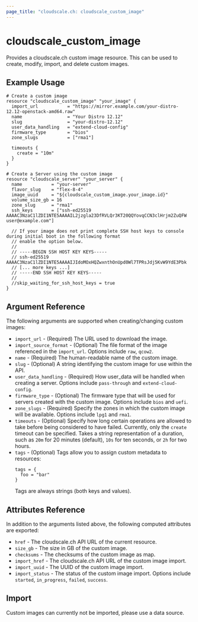 ```yaml
---
page_title: "cloudscale.ch: cloudscale_custom_image"
---
```


# cloudscale\_custom\_image

Provides a cloudscale.ch custom image resource. This can be used to create, modify, import, and delete custom images.

## Example Usage

```hcl
# Create a custom image
resource "cloudscale_custom_image" "your_image" {
  import_url           = "https://mirror.example.com/your-distro-12.12-openstack-amd64.raw"
  name                 = "Your Distro 12.12"
  slug                 = "your-distro-12.12"
  user_data_handling   = "extend-cloud-config"
  firmware_type        = "bios"
  zone_slugs           = ["rma1"]
  
  timeouts {
    create = "10m"
  }
}

# Create a Server using the custom image
resource "cloudscale_server" "your_server" {
  name           = "your-server"
  flavor_slug    = "flex-8-4"
  image_uuid     = "${cloudscale_custom_image.your_image.id}"
  volume_size_gb = 16
  zone_slug      = "rma1"
  ssh_keys       = ["ssh-ed25519 AAAAC3NzaC1lZDI1NTE5AAAAIL2jzgla23DfRVLQr3KT20QQYovqCCN3clHrjm2ZuQFW user@example.com"]

  // If your image does not print complete SSH host keys to console during initial boot in the following format
  // enable the option below.
  //  
  // -----BEGIN SSH HOST KEY KEYS-----
  // ssh-ed25519 AAAAC3NzaC1lZDI1NTE5AAAAIJIdoMOxHQZwxnthOnUpd0Wl7TPRsJdj5KvW9YdE3Pbk
  // [... more keys ...] 
  // -----END SSH HOST KEY KEYS----- 
  //
  //skip_waiting_for_ssh_host_keys = true
}
```

## Argument Reference

The following arguments are supported when creating/changing custom images:

* `import_url` - (Required) The URL used to download the image.
* `import_source_format` - (Optional) The file format of the image referenced in the `import_url`. Options include `raw`, `qcow2`.
* `name` - (Required) The human-readable name of the custom image.
* `slug` - (Optional) A string identifying the custom image for use within the API.
* `user_data_handling` - (Required) How user_data will be handled when creating a server. Options include `pass-through` and `extend-cloud-config`.
* `firmware_type` - (Optional) The firmware type that will be used for servers created with the custom image. Options include `bios` and `uefi`.
* `zone_slugs` - (Required) Specify the zones in which the custom image will be available. Options include `lpg1` and `rma1`.
* `timeouts` - (Optional) Specify how long certain operations are allowed to take before being considered to have failed. Currently, only the `create` timeout can be specified. Takes a string representation of a duration, such as `20m` for 20 minutes (default), `10s` for ten seconds, or `2h` for two hours.
* `tags` - (Optional) Tags allow you to assign custom metadata to resources:
  ```
  tags = {
    foo = "bar"
  }
  ```
  Tags are always strings (both keys and values).

## Attributes Reference

In addition to the arguments listed above, the following computed attributes are exported:

* `href` - The cloudscale.ch API URL of the current resource.
* `size_gb` - The size in GB of the custom image.
* `checksums` - The checksums of the custom image as map.
* `import_href` - The cloudscale.ch API URL of the custom image import.
* `import_uuid` - The UUID of the custom image import.
* `import_status` - The status of the custom image import. Options include `started`, `in_progress`, `failed`, `success`.


## Import

Custom images can currently not be imported, please use a data source.
